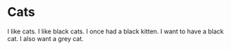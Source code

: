 Cats
====
I like cats. 
I like black cats.
I once had a black kitten.
I want to have a black cat.
I also want a grey cat.
